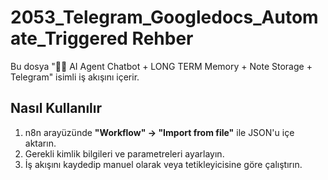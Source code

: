 # 2053_Telegram_Googledocs_Automate_Triggered Rehber

Bu dosya "🤖🧠 AI Agent Chatbot + LONG TERM Memory + Note Storage + Telegram" isimli iş akışını içerir.

## Nasıl Kullanılır
1. n8n arayüzünde **"Workflow" → "Import from file"** ile JSON'u içe aktarın.
2. Gerekli kimlik bilgileri ve parametreleri ayarlayın.
3. İş akışını kaydedip manuel olarak veya tetikleyicisine göre çalıştırın.
